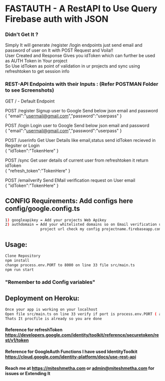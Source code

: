 # FASTAUTH - A RestAPI to Use Query Firebase auth with JSON 

### Didn't Get It ? 
Simply It will generate /register /login endpoints just send email and password of user on It with POST Request and Voila!!    
User Created and Response Gives you idToken which can further be used as AUTH Token in Your project   
So Use idToken as point of validation in ur projects and sync using refreshtoken to get session info   

### REST-API Endpoints with their Inputs : (Refer POSTMAN Folder to see Screenshots)   

GET     / - Default Endpoint
     
POST    /register Signup user to Google Send below json email and password        
{ "email":"usermail@gmail.com","password":"userpass"  }


POST    /login Login user to Google Send below json email and password        
{ "email":"usermail@gmail.com","password":"userpass" }
     
      
POST    /userinfo Get User Details like email,status send idToken recieved in Regsiter or Login       
{  "idToken":"TokenHere" }    


POST    /sync Get user details of current user from refreshtoken it return idToken       
{ "refresh_token":"TokenHere" }    


POST    /emailverify Send EMail verification request on User email    
{ "idToken":"TokenHere" }
    

## CONFIG Requirements: Add configs here config/google.config.ts   
```bash
1) googleapikey = Add your projects Web Apikey
2) authdomain = Add your whitelisted domains so on Email verification user will be redirected to your domain you can use 
                project url check my config projectname.firebaseapp.com 
```
## Usage: 
```bash
Clone Repository
npm install
change process.env.PORT to 8000 on line 33 file src/main.ts
npm run start 
```
### "Remember to add Config variables"

## Deployment on Heroku:
```bash
Once your app is working on your localhost
Open file src/main.ts on line 33 verify if port is process.env.PORT ( await app.listen(process.env.PORT, '0.0.0.0');)
Thats It procfile is already so you are done 
```  

#### Reference for refreshToken https://developers.google.com/identity/toolkit/reference/securetoken/rest/v1/token   
#### Reference for GoogleAuth Functions I have used IdentityToolkit https://cloud.google.com/identity-platform/docs/use-rest-api
#### Reach me at https://miteshmetha.com or admin@miteshmetha.com for issues or Extending It 